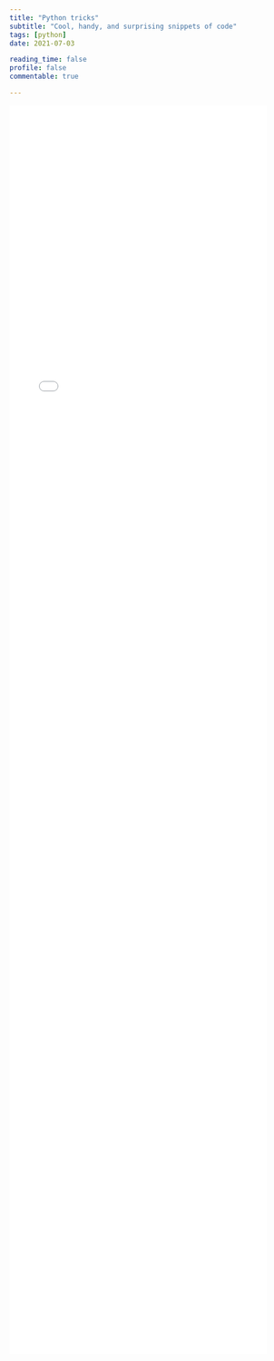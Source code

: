 ```yaml
---
title: "Python tricks"
subtitle: "Cool, handy, and surprising snippets of code"
tags: [python]
date: 2021-07-03

reading_time: false
profile: false
commentable: true

---
```


 <iframe
       src="./python-tricks.html"
       width="90%"
       height="2200"
       style="border:none;">
 </iframe>

